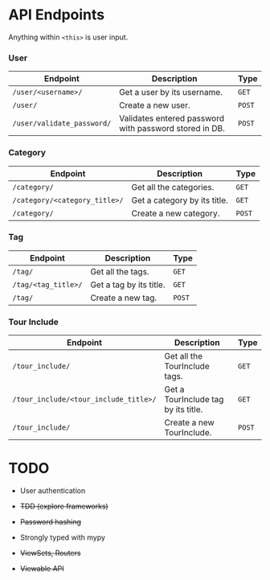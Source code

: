 # API Endpoints
Anything within `<this>` is user input.

### User
| Endpoint                     | Description                                                        | Type             |
|------------------------------|--------------------------------------------------------------------|------------------|
| `/user/<username>/`           | Get a user by its username.                                        | `GET`            |
| `/user/`                     | Create a new user.                                                 | `POST`           |
| `/user/validate_password/`   | Validates entered password with password stored in DB.             | `POST`           |

### Category
| Endpoint                     | Description                                                        | Type             |
|------------------------------|--------------------------------------------------------------------|------------------|
| `/category/`                 | Get all the categories.                                            | `GET`            |
| `/category/<category_title>/` | Get a category by its title.                                       | `GET`            |
| `/category/`                 | Create a new category.                                             | `POST`           |

### Tag
| Endpoint                | Description                                                             | Type             |
|-------------------------|-------------------------------------------------------------------------|------------------|
| `/tag/`                 | Get all the tags.                                                       | `GET`            |
| `/tag/<tag_title>/`      | Get a tag by its title.                                                 | `GET`            |
| `/tag/`                 | Create a new tag.                                                       | `POST`           |

### Tour Include
| Endpoint               | Description                                                              | Type             |
|------------------------|--------------------------------------------------------------------------|------------------|
| `/tour_include/`                     | Get all the TourInclude tags.                              | `GET`            |
| `/tour_include/<tour_include_title>/` | Get a TourInclude tag by its title.                        | `GET`            |
| `/tour_include/`                     | Create a new TourInclude.                                  | `POST`           |

# TODO

- User authentication

- ~~TDD (explore frameworks)~~

- ~~Password hashing~~
  
- Strongly typed with mypy

- ~~ViewSets, Routers~~

- ~~Viewable API~~
